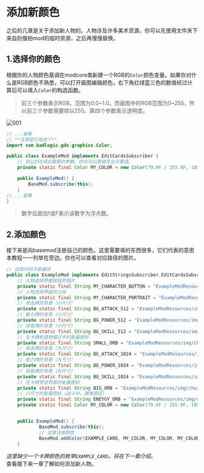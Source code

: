 # 添加新颜色

之后的几章是关于添加新人物的。人物涉及许多美术资源，你可以先使用文件夹下来自刻俄柏mod的临时资源，之后再慢慢替换。

## 1.选择你的颜色
根据你的人物颜色基调在modcore类新建一个RGB的`Color`颜色变量。如果你对什么是RGB颜色不熟悉，可以打开画图编辑颜色，右下角红绿蓝三色的数值经过计算后可以填入`Color`的构造函数。

> 前三个参数表示RGB，范围为0.0~1.0。而画图中的RGB范围为0~255，所以前三个参数需要除以255。第四个参数表示透明度。

![001](https://i.loli.net/2021/11/12/Y9oB4upTDtLblyk.png)

```java
// ...省略
// **注意是引用这个**
import com.badlogic.gdx.graphics.Color;

public class ExampleMod implements EditCardsSubscriber {
    // 除以255得出需要的参数。你也可以直接写出计算值。
    private static final Color MY_COLOR = new Color(79.0F / 255.0F, 185.0F / 255.0F, 9.0F / 255.0F, 1.0F);

    public ExampleMod() {
        BaseMod.subscribe(this);
    }
// ...省略
}

```
> 数字后面加f或F表示该数字为浮点数。<br>


## 2.添加颜色
接下来是向basemod注册自己的颜色。这里需要填的东西很多，它们代表的意思本教程一一列举在旁边。你也可以查看对应路径的图片。

```java
// 这段代码不能编译
public class ExampleMod implements EditStringsSubscriber,EditCardsSubscriber {
    // 人物选择界面按钮的图片
    private static final String MY_CHARACTER_BUTTON = "ExampleModResources/img/char/Character_Button.png";
    // 人物选择界面的立绘
    private static final String MY_CHARACTER_PORTRAIT = "ExampleModResources/img/char/Character_Portrait.png";
    // 攻击牌的背景（小尺寸）
    private static final String BG_ATTACK_512 = "ExampleModResources/img/512/bg_attack_512.png";
    // 能力牌的背景（小尺寸）
    private static final String BG_POWER_512 = "ExampleModResources/img/512/bg_power_512.png";
    // 技能牌的背景（小尺寸）
    private static final String BG_SKILL_512 = "ExampleModResources/img/512/bg_skill_512.png";
    // 在卡牌和遗物描述中的能量图标
    private static final String SMALL_ORB = "ExampleModResources/img/char/small_orb.png";
    // 攻击牌的背景（大尺寸）
    private static final String BG_ATTACK_1024 = "ExampleModResources/img/1024/bg_attack.png";
    // 能力牌的背景（大尺寸）
    private static final String BG_POWER_1024 = "ExampleModResources/img/1024/bg_power.png";
    // 技能牌的背景（大尺寸）
    private static final String BG_SKILL_1024 = "ExampleModResources/img/1024/bg_skill.png";
    // 在卡牌预览界面的能量图标
    private static final String BIG_ORB = "ExampleModResources/img/char/card_orb.png";
    // 小尺寸的能量图标（战斗中，牌堆预览）
    private static final String ENEYGY_ORB = "ExampleModResources/img/char/cost_orb.png";
    private static final Color MY_COLOR = new Color(79.0F / 255.0F, 185.0F / 255.0F, 9.0F / 255.0F, 1.0F);


    public ExampleMod() {
            BaseMod.subscribe(this);
            // 这里注册颜色
            BaseMod.addColor(EXAMPLE_CARD, MY_COLOR, MY_COLOR, MY_COLOR, MY_COLOR, MY_COLOR, MY_COLOR, MY_COLOR,BG_ATTACK_512,BG_SKILL_512,BG_POWER_512,ENEYGY_ORB,BG_ATTACK_1024,BG_SKILL_1024,BG_POWER_1024,BIG_ORB,SMALL_ORB);
    }
```
*这里缺少一个卡牌颜色的枚举`EXAMPLE_CARD`。将在下一章介绍。*<br>
查看接下来一章了解如何添加新人物。